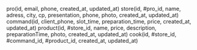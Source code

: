 pro(id, email, phone, created_at, updated_at)
store(id, #pro_id, name, adress, city, cp, presentation, phone, photo, created_at, updated_at)
command(id, client_phone, slot_time, preparation_time, price, created_at, updated_at)
product(id, #store_id, name, price, description, preparationTime, photo, created_at, updated_at)
cook(id, #store_id, #command_id, #product_id, created_at, updated_at)
